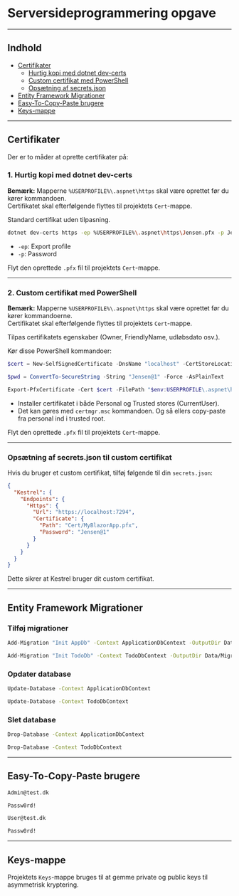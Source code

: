 ﻿# Serversideprogrammering opgave

---

## Indhold

- [Certifikater](#certifikater)
  - [Hurtig kopi med dotnet dev-certs](#1-hurtig-kopi-med-dotnet-dev-certs)
  - [Custom certifikat med PowerShell](#2-custom-certifikat-med-powershell)
  - [Opsætning af secrets.json](#opsætning-af-secretsjson-til-custom-certifikat)
- [Entity Framework Migrationer](#entity-framework-migrationer)
- [Easy-To-Copy-Paste brugere](#easy-to-copy-paste-brugere)
- [Keys-mappe](#keys-mappe)

---

## Certifikater

Der er to måder at oprette certifikater på:

### 1. Hurtig kopi med dotnet dev-certs
**Bemærk:** Mapperne `%USERPROFILE%\.aspnet\https` skal være oprettet før du kører kommandoen.    
Certifikatet skal efterfølgende flyttes til projektets `Cert`-mappe.

Standard certifikat uden tilpasning.

```sh
dotnet dev-certs https -ep %USERPROFILE%\.aspnet\https\Jensen.pfx -p Jensen@1
```
- `-ep`: Export profile
- `-p`: Password

Flyt den oprettede `.pfx` fil til projektets `Cert`-mappe.

---

### 2. Custom certifikat med PowerShell
**Bemærk:** Mapperne `%USERPROFILE%\.aspnet\https` skal være oprettet før du kører kommandoerne.    
Certifikatet skal efterfølgende flyttes til projektets `Cert`-mappe.

Tilpas certifikatets egenskaber (Owner, FriendlyName, udløbsdato osv.).

Kør disse PowerShell kommandoer:

```powershell
$cert = New-SelfSignedCertificate -DnsName "localhost" -CertStoreLocation "cert:\CurrentUser\My" -FriendlyName "My Custom Blazor Cert" -NotAfter (Get-Date).AddMonths(2) -Subject "CN=.CustomBoys, O=Jensen, OU=CertBoys"
```
```powershell
$pwd = ConvertTo-SecureString -String "Jensen@1" -Force -AsPlainText
```
```powershell
Export-PfxCertificate -Cert $cert -FilePath "$env:USERPROFILE\.aspnet\https\MyBlazorApp.pfx" -Password $pwd
```
- Installer certifikatet i både Personal og Trusted stores (CurrentUser).
- Det kan gøres med `certmgr.msc` kommandoen. Og så ellers copy-paste fra personal ind i trusted root.

Flyt den oprettede `.pfx` fil til projektets `Cert`-mappe.

---

### Opsætning af secrets.json til custom certifikat
Hvis du bruger et custom certifikat, tilføj følgende til din `secrets.json`:

```json
{
  "Kestrel": {
    "Endpoints": {
      "Https": {
        "Url": "https://localhost:7294",
        "Certificate": {
          "Path": "Cert/MyBlazorApp.pfx",
          "Password": "Jensen@1"
        }
      }
    }
  }
}
```
Dette sikrer at Kestrel bruger dit custom certifikat.

---

## Entity Framework Migrationer

### Tilføj migrationer
```sh
Add-Migration "Init AppDb" -Context ApplicationDbContext -OutputDir Data/Migrations/AppDb
```
```sh
Add-Migration "Init TodoDb" -Context TodoDbContext -OutputDir Data/Migrations/TodoDb
```

### Opdater database
```sh
Update-Database -Context ApplicationDbContext
```
```sh
Update-Database -Context TodoDbContext
```

### Slet database
```sh
Drop-Database -Context ApplicationDbContext
```
```sh
Drop-Database -Context TodoDbContext
```

---

## Easy-To-Copy-Paste brugere

```txt
Admin@test.dk
```
```txt
Passw0rd!
```
```txt
User@test.dk
```
```txt
Passw0rd!
```

---

## Keys-mappe

Projektets `Keys`-mappe bruges til at gemme private og public keys til asymmetrisk kryptering.
